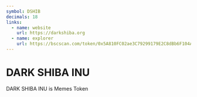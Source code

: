 ```yaml
---
symbol: DSHIB
decimals: 18
links:
  - name: website
    url: https://darkshiba.org
  - name: explorer
    url: https://bscscan.com/token/0x5A810FC02ae3C79299179E2C8dBb6F104A9eCc71
---
```


# DARK SHIBA INU

DARK SHIBA INU is Memes Token
